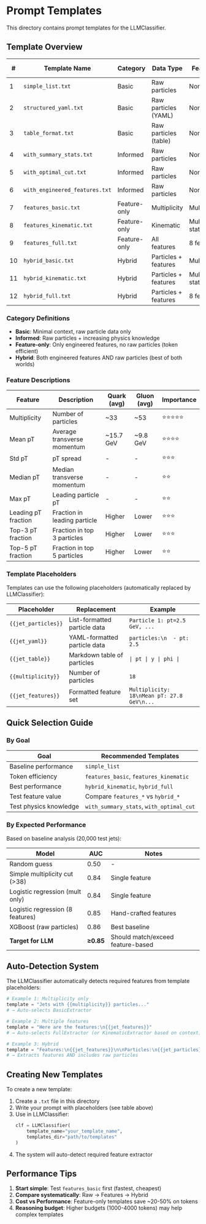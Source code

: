 # Prompt Templates

This directory contains prompt templates for the LLMClassifier.

## Template Overview

| # | Template Name | Category | Data Type | Features | Extractor | Physics Hints | Token Efficiency | Use Case |
|---|---------------|----------|-----------|----------|-----------|---------------|------------------|----------|
| 1 | `simple_list.txt` | Basic | Raw particles | None | None | None | Low | Pure zero-shot baseline |
| 2 | `structured_yaml.txt` | Basic | Raw particles (YAML) | None | None | Minimal | Low | Alternative format test |
| 3 | `table_format.txt` | Basic | Raw particles (table) | None | None | Brief | Low | Tabular format test |
| 4 | `with_summary_stats.txt` | Informed | Raw particles | None | None | Dataset stats | Low | Contextualized zero-shot |
| 5 | `with_optimal_cut.txt` | Informed | Raw particles | None | None | Decision rule (38 cut) | Low | Test heuristic application |
| 6 | `with_engineered_features.txt` | Informed | Raw particles | None | None | Feature guidance | Low | Expert system approach |
| 7 | `features_basic.txt` | Feature-only | Multiplicity | Multiplicity | BasicExtractor | Decision rule | **High** | Most efficient |
| 8 | `features_kinematic.txt` | Feature-only | Kinematic | Mult + pT stats | KinematicExtractor | Physics patterns | **High** | Balanced efficiency |
| 9 | `features_full.txt` | Feature-only | All features | 8 features | FullExtractor | Comprehensive | **High** | Maximum feature info |
| 10 | `hybrid_basic.txt` | Hybrid | Particles + features | Multiplicity | BasicExtractor | Decision rule | Medium | Simple rule + verification |
| 11 | `hybrid_kinematic.txt` | Hybrid | Particles + features | Mult + pT stats | KinematicExtractor | Physics patterns | Medium | **Recommended** |
| 12 | `hybrid_full.txt` | Hybrid | Particles + features | 8 features | FullExtractor | Comprehensive | Low | Maximum information |

### Category Definitions

- **Basic**: Minimal context, raw particle data only
- **Informed**: Raw particles + increasing physics knowledge
- **Feature-only**: Only engineered features, no raw particles (token efficient)
- **Hybrid**: Both engineered features AND raw particles (best of both worlds)

### Feature Descriptions

| Feature | Description | Quark (avg) | Gluon (avg) | Importance |
|---------|-------------|-------------|-------------|------------|
| Multiplicity | Number of particles | ~33 | ~53 | ⭐⭐⭐⭐⭐ |
| Mean pT | Average transverse momentum | ~15.7 GeV | ~9.8 GeV | ⭐⭐⭐⭐ |
| Std pT | pT spread | - | - | ⭐⭐⭐ |
| Median pT | Median transverse momentum | - | - | ⭐⭐ |
| Max pT | Leading particle pT | - | - | ⭐⭐ |
| Leading pT fraction | Fraction in leading particle | Higher | Lower | ⭐⭐⭐ |
| Top-3 pT fraction | Fraction in top 3 particles | Higher | Lower | ⭐⭐⭐ |
| Top-5 pT fraction | Fraction in top 5 particles | Higher | Lower | ⭐⭐ |

### Template Placeholders

Templates can use the following placeholders (automatically replaced by LLMClassifier):

| Placeholder | Replacement | Example |
|-------------|-------------|---------|
| `{{jet_particles}}` | List-formatted particle data | `Particle 1: pt=2.5 GeV, ...` |
| `{{jet_yaml}}` | YAML-formatted particle data | `particles:\n  - pt: 2.5` |
| `{{jet_table}}` | Markdown table of particles | `\| pt \| y \| phi \|` |
| `{{multiplicity}}` | Number of particles | `18` |
| `{{jet_features}}` | Formatted feature set | `Multiplicity: 18\nMean pT: 27.8 GeV\n...` |

## Quick Selection Guide

### By Goal

| Goal | Recommended Templates |
|------|----------------------|
| Baseline performance | `simple_list` |
| Token efficiency | `features_basic`, `features_kinematic` |
| Best performance | `hybrid_kinematic`, `hybrid_full` |
| Test feature value | Compare `features_*` vs `hybrid_*` |
| Test physics knowledge | `with_summary_stats`, `with_optimal_cut` |

### By Expected Performance

Based on baseline analysis (20,000 test jets):

| Model | AUC | Notes |
|-------|-----|-------|
| Random guess | 0.50 | - |
| Simple multiplicity cut (>38) | 0.84 | Single feature |
| Logistic regression (mult only) | 0.84 | Single feature |
| Logistic regression (8 features) | 0.85 | Hand-crafted features |
| XGBoost (raw particles) | 0.86 | Best baseline |
| **Target for LLM** | **≥0.85** | Should match/exceed feature-based |

## Auto-Detection System

The LLMClassifier automatically detects required features from template placeholders:

```python
# Example 1: Multiplicity only
template = "Jets with {{multiplicity}} particles..."
# → Auto-selects BasicExtractor

# Example 2: Multiple features
template = "Here are the features:\n{{jet_features}}"
# → Auto-selects FullExtractor (or KinematicExtractor based on context)

# Example 3: Hybrid
template = "Features:\n{{jet_features}}\n\nParticles:\n{{jet_particles}}"
# → Extracts features AND includes raw particles
```

## Creating New Templates

To create a new template:

1. Create a `.txt` file in this directory
2. Write your prompt with placeholders (see table above)
3. Use in LLMClassifier:
   ```python
   clf = LLMClassifier(
       template_name="your_template_name",
       templates_dir="path/to/templates"
   )
   ```
4. The system will auto-detect required feature extractor

## Performance Tips

1. **Start simple**: Test `features_basic` first (fastest, cheapest)
2. **Compare systematically**: Raw → Features → Hybrid
3. **Cost vs Performance**: Feature-only templates save ~20-50% on tokens
4. **Reasoning budget**: Higher budgets (1000-4000 tokens) may help complex templates

